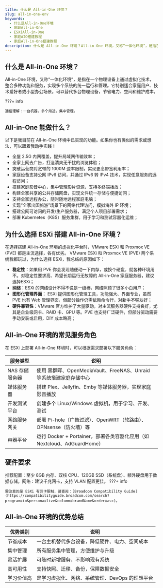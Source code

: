 ```yaml
---
title: 什么是 All-in-One 环境？
slug: all-in-one-env
keywords: 
  - 什么是All-in-One环境
  - 家庭All-in-One
  - ESXiAll-in-One
  - 家庭AIO搭建教程
  - 家庭All-in-One搭建教程
description: 什么是 All-in-One 环境？All-in-One 环境，又称“一体化环境”，是指在一个物理设备上通过虚拟化技术，整合多种功能和服务，实现多个系统的统一运行和管理。它特别适合家庭用户、技术爱好者或小型办公场景，可以替代多台物理设备，节省电力、空间和维护成本。
---
```

## 什么是 All-in-One 环境？

All-in-One 环境，又称“一体化环境”，是指在一个物理设备上通过虚拟化技术，整合多种功能和服务，实现多个系统的统一运行和管理。它特别适合家庭用户、技术爱好者或小型办公场景，可以替代多台物理设备，节省电力、空间和维护成本。

???+ info

    通俗理解：一台机器，多个用途，集中管理。

## All-in-One 能做什么？

以下是我目前在 All-in-One 环境中已实现的功能。如果你也有类似的需求或想法，可以跟着我动手实践！

- 全屋 2.5G 内网覆盖，提升局域网传输效率；
- 全家上网去广告，打造清爽无干扰的浏览体验；
- 突破运营商对宽带的 1000M 速率限制，实现更高带宽利用率；
- 家庭设备支持公网 IPv6 访问，并通过 IPv6 转 IPv4 技术，实现任意服务的远程访问；
- 搭建家庭影音中心，集中管理影片资源，支持多终端播放；
- 构建全家共享的公共存储网盘，实现文件统一存储与便捷访问；
- 支持全家远程办公，随时随地远程家庭电脑；
- 实现“全家出国旅游”场景下的网络代理访问，模拟海外 IP 环境；
- 搭建公网可访问的开发/生产服务器，满足个人项目部署需求；
- 部署 Kubernetes（K8S）服务集群，用于学习和测试容器化运维；


## 为什么选择 ESXi 搭建 All-in-One 环境？

在选择搭建 All-in-One 环境的虚拟化平台时，VMware ESXi 和 Proxmox VE (PVE) 都是主流选择，各有优劣。 VMware ESXi 和 Proxmox VE (PVE) 两个系统我都玩过，为什么选择 ESXi，我总结的原因如下：

- **稳定性**：如果用 PVE 你会发现随便动一下内存，或换个硬盘，就各种环境用不。对稳定性要求高、希望长期运行无故障的 All-in-One 家庭服务器，建议选择ESXi；
- **网络**：ESXi 的网络设计不得不说是一级棒，网络照顾了很多小白用户；
- **图形化管理界面**： ESXi 提供图形化管理工具，功能强大、界面专业，虽然 PVE 也有 Web 管理界面，但部分操作仍需依赖命令行，对新手不够友好；
- **硬件兼容性**：VMware 官方维护了大量驱动，对主流服务器硬件支持良好，尤其是企业级网卡、RAID 卡、GPU 等。PVE 也支持广泛硬件，但部分驱动需要手动安装或启用，DIY 成本略高；

## All-in-One 环境的常见服务角色

在 ESXi 上部署 All-in-One 环境时，可以根据需求部署以下服务角色：

| 服务类型       | 说明                                                         |
| -------------- | ------------------------------------------------------------ |
| NAS 存储服务器 | 使用 黑群晖、OpenMediaVault、FreeNAS、Unraid 等系统搭建家庭存储中心 |
| 媒体服务器     | 搭建 Plex、Jellyfin、Emby 等媒体服务器，实现家庭影音播放     |
| 开发测试平台   | 创建多个 Linux/Windows 虚拟机，用于学习、开发、测试          |
| 网络服务网关   | 部署 Pi-hole（广告过滤）、OpenWRT（软路由）、OPNsense（防火墙）等 |
| 容器平台       | 运行 Docker + Portainer，部署各类容器化应用（如 Nextcloud、AdGuardHome） |

## 硬件要求
推荐配置：至少 8GB 内存、双核 CPU、120GB SSD（系统盘）、额外硬盘用于数据存储。网络：建议千兆网卡，支持 VLAN 配置更佳。
???+ info

    需注意的是 ESXi 有网卡限制，请查阅：[Broadcom Compatibility Guide](https://compatibilityguide.broadcom.com/search?program=io&persona=live&column=brandName&order=asc)。

## All-in-One 环境的优势总结

| 优势类别   | 说明                                            |
| ---------- | ----------------------------------------------- |
| 节省成本   | 一台主机替代多台设备，降低硬件、电力、空间成本  |
| 集中管理   | 所有服务集中管理，方便维护与升级                |
| 灵活扩展   | 可随时新增服务，不影响现有系统                  |
| 高可用性   | 支持快照、迁移、备份，保障数据安全              |
| 学习价值高 | 是学习虚拟化、网络、系统管理、DevOps 的理想平台 |
